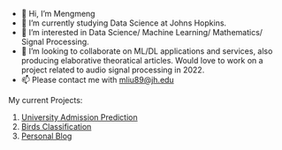 - 👋 Hi, I’m Mengmeng
- 👀 I’m currently studying Data Science at Johns Hopkins.
- 🌱 I’m interested in Data Science/ Machine Learning/ Mathematics/ Signal Processing.
- 💞️ I’m looking to collaborate on ML/DL applications and services, also producing elaborative theoratical articles. Would love to work on a project related to audio signal processing in 2022.
- 📫 Please contact me with mliu89@jh.edu

My current Projects:
1. [University Admission Prediction]()
2. [Birds Classification]()
2. [Personal Blog]()


<!---
padshandsome/padshandsome is a ✨ special ✨ repository because its `README.md` (this file) appears on your GitHub profile.
You can click the Preview link to take a look at your changes.
--->
